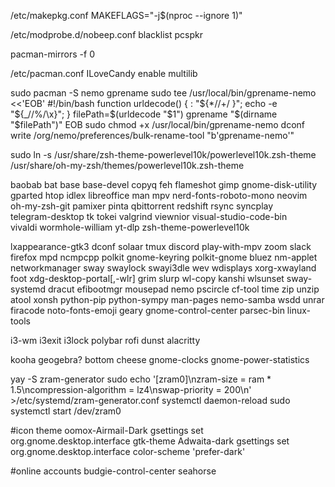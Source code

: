 /etc/makepkg.conf
MAKEFLAGS="-j$(nproc --ignore 1)"

/etc/modprobe.d/nobeep.conf
blacklist pcspkr

pacman-mirrors -f 0

/etc/pacman.conf
ILoveCandy
enable multilib

sudo pacman -S nemo gprename
sudo tee /usr/local/bin/gprename-nemo <<'EOB'
#!/bin/bash
function urldecode() { : "${*//+/ }"; echo -e "${_//%/\\x}"; }
filePath=$(urldecode "$1")
gprename "$(dirname "$filePath")"
EOB
sudo chmod +x /usr/local/bin/gprename-nemo
dconf write /org/nemo/preferences/bulk-rename-tool "b'gprename-nemo'"

sudo ln -s /usr/share/zsh-theme-powerlevel10k/powerlevel10k.zsh-theme /usr/share/oh-my-zsh/themes/powerlevel10k.zsh-theme

baobab bat base base-devel copyq feh flameshot gimp gnome-disk-utility \
gparted htop idlex libreoffice man mpv nerd-fonts-roboto-mono neovim \
oh-my-zsh-git pamixer pinta qbittorrent redshift rsync syncplay \
telegram-desktop tk tokei valgrind viewnior visual-studio-code-bin \
vivaldi wormhole-william yt-dlp zsh-theme-powerlevel10k

lxappearance-gtk3 dconf
solaar tmux discord play-with-mpv zoom slack firefox
mpd ncmpcpp
polkit gnome-keyring polkit-gnome bluez nm-applet networkmanager
sway swaylock swayi3dle wev wdisplays xorg-xwayland foot xdg-desktop-portal[,-wlr] grim slurp wl-copy kanshi wlsunset sway-systemd
dracut efibootmgr
mousepad nemo
pscircle
cf-tool time zip unzip atool
xonsh python-pip python-sympy 
man-pages nemo-samba wsdd
unrar
firacode noto-fonts-emoji
geary gnome-control-center
parsec-bin
linux-tools

i3-wm i3exit i3lock polybar rofi dunst alacritty

kooha geogebra? bottom cheese gnome-clocks gnome-power-statistics   

yay -S zram-generator
sudo echo '[zram0]\nzram-size = ram * 1.5\ncompression-algorithm = lz4\nswap-priority = 200\n' >/etc/systemd/zram-generator.conf
systemctl daemon-reload
sudo systemctl start /dev/zram0

#icon theme oomox-Airmail-Dark
gsettings set org.gnome.desktop.interface gtk-theme Adwaita-dark
gsettings set org.gnome.desktop.interface color-scheme 'prefer-dark'

#online accounts
budgie-control-center seahorse
